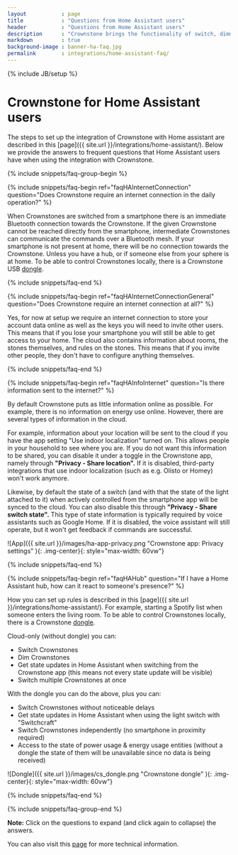 ```yaml
---
layout           : page
title            : "Questions from Home Assistant users"
header           : "Questions from Home Assistant users"
description      : "Crownstone brings the functionality of switch, dimming, and persence information using Crownstones to Home Assistant"
markdown         : true
background-image : banner-ha-faq.jpg
permalink        : integrations/home-assistant-faq/
---
```


{% include JB/setup %}

# Crownstone for Home Assistant users

The steps to set up the integration of Crownstone with Home assistant are described in this [page]({{ site.url }}/integrations/home-assistant/). Below we provide the answers to frequent questions that Home Assistant users have when using the integration with Crownstone. 

{% include snippets/faq-group-begin %}


{% include snippets/faq-begin ref="faqHAInternetConnection" question="Does Crownstone require an internet connection in the daily operation?" %}

When Crownstones are switched from a smartphone there is an immediate Bluetooth connection towards the Crownstone. If the given Crownstone cannot be reached directly from the smartphone, intermediate Crownstones can communicate the commands over a Bluetooth mesh. 
If your smartphone is not present at home, there will be no connection towards the Crownstone. Unless you have a hub, or if someone else from your sphere is at home. To be able to control Crownstones locally, there is a Crownstone USB [dongle](https://shop.crownstone.rocks/products/crownstone-usb-dongle).

{% include snippets/faq-end %}


{% include snippets/faq-begin ref="faqHAInternetConnectionGeneral" question="Does Crownstone require an internet connection at all?" %}

Yes, for now at setup we require an internet connection to store your account data online as well as the keys you will need to invite other users. This means that if you lose your smartphone you will still be able to get access to your home. 
The cloud also contains information about rooms, the stones themselves, and rules on the stones. This means that if you invite other people, they don't have to configure anything themselves.

{% include snippets/faq-end %}


{% include snippets/faq-begin ref="faqHAInfoInternet" question="Is there information sent to the internet?" %}

By default Crownstone puts as little information online as possible. For example, there is no information on energy use online. However, there are several types of information in the cloud.

For example, information about your location will be sent to the cloud if you have the app setting "Use indoor localization" turned on. This allows people in your household to see where you are. If you do not want this information to be shared, you can disable it under a toggle in the Crownstone app, namely through **"Privacy - Share location".** If it is disabled, third-party integrations that use indoor localization (such as e.g. Olisto or Homey) won't work anymore.

Likewise, by default the state of a switch (and with that the state of the light attached to it) when actively controlled from the smartphone app will be synced to the cloud. You can also disable this through **"Privacy - Share switch state".** This type of state information is typically required by voice assistants such as Google Home. If it is disabled, the voice assistant will still operate, but it won't get feedback if commands are successful.

![App]({{ site.url }}/images/ha-app-privacy.png "Crownstone app: Privacy settings" ){: .img-center}{: style="max-width: 60vw"}

{% include snippets/faq-end %}


{% include snippets/faq-begin ref="faqHAHub" question="If I have a Home Assistant hub, how can it react to someone's presence?" %}

How you can set up rules is described in this [page]({{ site.url }}/integrations/home-assistant/). For example, starting a Spotify list when someone enters the living room. To be able to control Crownstones locally, there is a Crownstone [dongle](https://shop.crownstone.rocks/products/crownstone-usb-dongle).

Cloud-only (without dongle) you can:
- Switch Crownstones
- Dim Crownstones
- Get state updates in Home Assistant when switching from the Crownstone app (this means not every state update will be visible)
- Switch multiple Crownstones at once

With the dongle you can do the above, plus you can:
- Switch Crownstones without noticeable delays
- Get state updates in Home Assistant when using the light switch with "Switchcraft"
- Switch Crownstones independently (no smartphone in proximity required)
- Access to the state of power usage & energy usage entities (without a dongle the state of them will be unavailable since no data is being received)

![Dongle]({{ site.url }}/images/cs_dongle.png "Crownstone dongle" ){: .img-center}{: style="max-width: 60vw"}

{% include snippets/faq-end %}


{% include snippets/faq-group-end %}


**Note:** Click on the questions to expand (and click again to collapse) the answers.

You can also visit this [page](https://github.com/crownstone/crownstone-home-assistant) for more technical information.

<script>
window.onload = function() {
    var hash = window.location.hash; 
    if(hash !== " ") {
        var id = hash.substr(1);
        document.getElementById(id).classList.add("show");
        document.getElementById(id).scrollIntoView();
    }
};
</script>